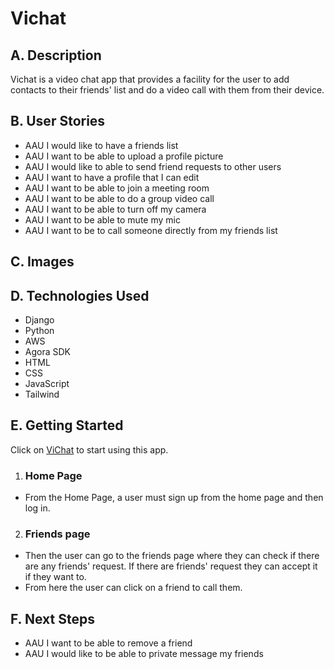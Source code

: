 # Vichat
## A. Description
   Vichat is a video chat app that provides a facility for the user to add contacts to their friends' list and do a video call with them from their device.
      
## B. User Stories
   - AAU I would like to have a friends list
   - AAU I want to be able to upload a profile picture
   - AAU I would like to able to send friend requests to other users
   - AAU I want to have a profile that I can edit
   - AAU I want to be able to join a meeting room
   - AAU I want to be able to do a group video call
   - AAU I want to be able to turn off my camera
   - AAU I want to be able to mute my mic
   - AAU I want to be to call someone directly from my friends list
      
## C. Images

## D. Technologies Used
   - Django 
   - Python
   - AWS
   - Agora SDK
   - HTML
   - CSS
   - JavaScript
   - Tailwind

## E. Getting Started
Click on [ViChat](https://vichat-messaging.herokuapp.com/) to start using this app. 
1) ### Home Page 
- From the Home Page, a user must sign up from the home page and then log in. 
2) ### Friends page
- Then the user can go to the friends page where they can check if there are any friends' request. If there are friends' request they can accept it if they want to. 
- From here the user can click on a friend to call them. 

## F. Next Steps
   - AAU I want to be able to remove a friend
   - AAU I would like to be able to private message my friends
			

